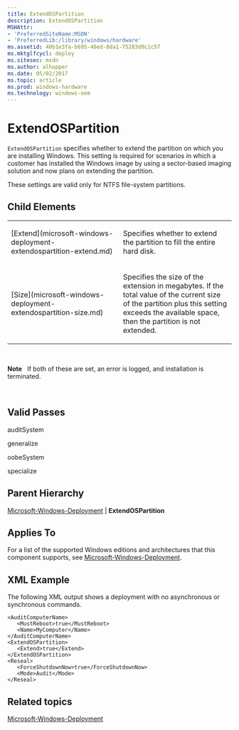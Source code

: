 ```yaml
---
title: ExtendOSPartition
description: ExtendOSPartition
MSHAttr:
- 'PreferredSiteName:MSDN'
- 'PreferredLib:/library/windows/hardware'
ms.assetid: 40b1e3fa-b695-40ed-8da1-75283d0c1c57
ms.mktglfcycl: deploy
ms.sitesec: msdn
ms.author: alhopper
ms.date: 05/02/2017
ms.topic: article
ms.prod: windows-hardware
ms.technology: windows-oem
---
```


# ExtendOSPartition


`ExtendOSPartition` specifies whether to extend the partition on which you are installing Windows. This setting is required for scenarios in which a customer has installed the Windows image by using a sector-based imaging solution and now plans on extending the partition.

These settings are valid only for NTFS file-system partitions.

## Child Elements


<table>
<colgroup>
<col width="50%" />
<col width="50%" />
</colgroup>
<tbody>
<tr class="odd">
<td><p>[Extend](microsoft-windows-deployment-extendospartition-extend.md)</p></td>
<td><p>Specifies whether to extend the partition to fill the entire hard disk.</p></td>
</tr>
<tr class="even">
<td><p>[Size](microsoft-windows-deployment-extendospartition-size.md)</p></td>
<td><p>Specifies the size of the extension in megabytes. If the total value of the current size of the partition plus this setting exceeds the available space, then the partition is not extended.</p></td>
</tr>
</tbody>
</table>

 

**Note**  
If both of these are set, an error is logged, and installation is terminated.

 

## Valid Passes


auditSystem

generalize

oobeSystem

specialize

## Parent Hierarchy


[Microsoft-Windows-Deployment](microsoft-windows-deployment.md) | **ExtendOSPartition**

## Applies To


For a list of the supported Windows editions and architectures that this component supports, see [Microsoft-Windows-Deployment](microsoft-windows-deployment.md).

## XML Example


The following XML output shows a deployment with no asynchronous or synchronous commands.

```
<AuditComputerName>
   <MustReboot>true</MustReboot>
   <Name>MyComputer</Name>
</AuditComputerName>
<ExtendOSPartition>
   <Extend>true</Extend>
</ExtendOSPartition>
<Reseal>
   <ForceShutdownNow>true</ForceShutdownNow>
   <Mode>Audit</Mode>
</Reseal>
```

## Related topics


[Microsoft-Windows-Deployment](microsoft-windows-deployment.md)

 

 







